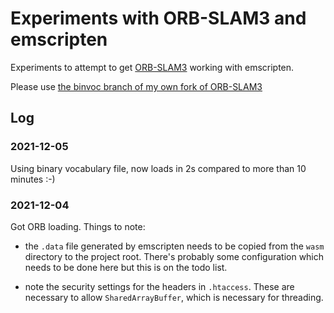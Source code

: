 # Experiments with ORB-SLAM3 and emscripten 

Experiments to attempt to get [ORB-SLAM3](https://github.com/UZ-SLAMLab/ORB_SLAM3) working with emscripten.

Please use [the binvoc branch of my own fork of ORB-SLAM3](https://github.com/nickw1/ORB_SLAM3/tree/binvoc)

## Log

### 2021-12-05

Using binary vocabulary file, now loads in 2s compared to more than 10 minutes :-)

### 2021-12-04 

Got ORB loading. Things to note:

- the `.data` file generated by emscripten needs to be copied from the `wasm` directory to the project root. There's probably some configuration which needs to be done here but this is on the todo list.

- note the security settings for the headers in `.htaccess`. These are necessary to allow `SharedArrayBuffer`, which is necessary for threading.
